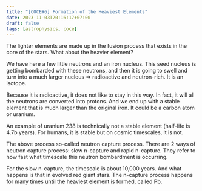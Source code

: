 ```yaml
---
title: "[COCE#6] Formation of the Heaviest Elements"
date: 2023-11-03T20:16:17+07:00
draft: false
tags: [astrophysics, coce]
---
```


The lighter elements are made up in the fusion process that exists in the core of the stars. What about the heavier element?

We have here a few little neutrons and an iron nucleus. This seed nucleus is getting bombarded with these neutrons, and then it is going to swell and turn into a much larger nucleus ⇒ radioactive and neutron-rich. It is an isotope.

Because it is radioactive, it does not like to stay in this way. In fact, it will all the neutrons are converted into protons. And we end up with a stable element that is much larger than the original iron. It could be a carbon atom or uranium.

An example of uranium 238 is technically not a stable element (half-life is 4.7b years). For humans, it is stable but on cosmic timescales, it is not.

The above process so-called neutron capture process. There are 2 ways of neutron capture process: slow n-capture and rapid n-capture. They refer to how fast what timescale this neutron bombardment is occurring.

For the slow n-capture, the timescale is about 10,000 years. And what happens is that in evolved red giant stars. The n-capture process happens for many times until the heaviest element is formed, called Pb.